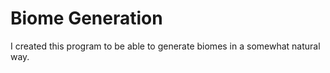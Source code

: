 # Biome Generation

I created this program to be able to generate biomes in a somewhat natural way. 
